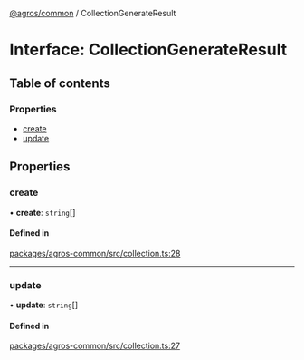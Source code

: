 [@agros/common](../index.md) / CollectionGenerateResult

# Interface: CollectionGenerateResult

## Table of contents

### Properties

- [create](CollectionGenerateResult.md#create)
- [update](CollectionGenerateResult.md#update)

## Properties

### <a id="create" name="create"></a> create

• **create**: `string`[]

#### Defined in

[packages/agros-common/src/collection.ts:28](https://github.com/agrosjs/agros/blob/75f75f3/packages/agros-common/src/collection.ts#L28)

___

### <a id="update" name="update"></a> update

• **update**: `string`[]

#### Defined in

[packages/agros-common/src/collection.ts:27](https://github.com/agrosjs/agros/blob/75f75f3/packages/agros-common/src/collection.ts#L27)
